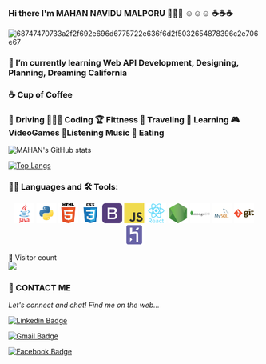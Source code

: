 ### Hi there I'm MAHAN NAVIDU MALPORU 💯💯💯 ☺️☺️☺️ ☕☕☕


![68747470733a2f2f692e696d6775722e636f6d2f5032654878396c2e706e67](https://user-images.githubusercontent.com/38897468/121206281-f6ba0300-c895-11eb-896f-0f6f29d74646.png)

### 🌱 I’m currently learning Web API Development,  Designing, Planning, Dreaming California
### ☕ Cup of Coffee
### 🚗 Driving  👨🏾‍💻 Coding  🏆 Fittness  🧳 Traveling  📖 Learning  🎮VideoGames  🎼Listening Music 🍕 Eating
         

<!--
**MAHANNAVIDU734/MAHANNAVIDU734** is a ✨ _special_ ✨ repository because its `README.md` (this file) appears on your GitHub profile.

Here are some ideas to get you started:

- 🔭 I’m currently working on ...
- 🌱 I’m currently learning ...
- 👯 I’m looking to collaborate on ...
- 🤔 I’m looking for help with ...
- 💬 Ask me about ...
- 📫 How to reach me: ...
- 😄 Pronouns: ...
- ⚡ Fun fact: ...
-->
![MAHAN's GitHub stats](https://github-readme-stats.vercel.app/api?username=MAHANNAVIDU734&show_icons=true&theme=dracula)


[![Top Langs](https://github-readme-stats.vercel.app/api/top-langs/?username=MAHANNAVIDU734&layout=compact)](https://github.com/MAHANNAVIDU734&show_icons=true&theme=dracula)





### 🧑‍💻 Languages and 🛠️ Tools:

<p align="center">

  <div align="center">

  <code><img height="40" src="https://raw.githubusercontent.com/devicons/devicon/master/icons/java/java-original-wordmark.svg"></code> <code><img height="40" src="https://raw.githubusercontent.com/github/explore/80688e429a7d4ef2fca1e82350fe8e3517d3494d/topics/python/python.png"></code> <code><img height="40" src="https://raw.githubusercontent.com/github/explore/80688e429a7d4ef2fca1e82350fe8e3517d3494d/topics/html/html.png"></code> <code><img height="40" src="https://raw.githubusercontent.com/github/explore/80688e429a7d4ef2fca1e82350fe8e3517d3494d/topics/css/css.png"></code> <code><img height="40" src="https://raw.githubusercontent.com/github/explore/80688e429a7d4ef2fca1e82350fe8e3517d3494d/topics/bootstrap/bootstrap.png"></code> <code><img height="40" src="https://raw.githubusercontent.com/github/explore/80688e429a7d4ef2fca1e82350fe8e3517d3494d/topics/javascript/javascript.png"></code> <code><img height="40" src="https://raw.githubusercontent.com/devicons/devicon/master/icons/react/react-original-wordmark.svg"></code> <code><img height="40" src="https://raw.githubusercontent.com/github/explore/80688e429a7d4ef2fca1e82350fe8e3517d3494d/topics/nodejs/nodejs.png"></code> <code><img height="40" src="https://raw.githubusercontent.com/github/explore/80688e429a7d4ef2fca1e82350fe8e3517d3494d/topics/mongodb/mongodb.png"></code> <code><img height="40" src="https://raw.githubusercontent.com/github/explore/80688e429a7d4ef2fca1e82350fe8e3517d3494d/topics/mysql/mysql.png"></code> <code><img height="40" src="https://raw.githubusercontent.com/github/explore/80688e429a7d4ef2fca1e82350fe8e3517d3494d/topics/git/git.png"></code> <code><img height="40" src="https://raw.githubusercontent.com/devicons/devicon/master/icons/heroku/heroku-plain.svg"></code> 

  </div>
  </p>
  <p >💁 
  Visitor count<br>
  <img src="https://profile-counter.glitch.me/MAHANNAVIDU734/count.svg" />
</p>
  
 
 <p align="center">
 <h3>🤙 CONTACT ME</h3>
  <i>Let's connect and chat! Find me on the web...</i>

<p align="center">
         
[![Linkedin Badge](https://img.shields.io/badge/-Mahan_Navidu-blue?style=flat-square&logo=Linkedin&logoColor=white&link=https://www.linkedin.com/in/mahan-malporu-55538a1b5/)](https://www.linkedin.com/in/mahan-malporu-55538a1b5/)
         
[![Gmail Badge](https://img.shields.io/badge/mahan.navidu-c14438?style=flat-square&logo=Gmail&logoColor=white&link=mailto:mahan.navidu@gmail.com)](mailto:mahan.navidu@gmail.com/)
         
[![Facebook Badge](https://img.shields.io/badge/Mahan_Navidu-blue?style=flat-square&logo=Facebook&logoColor=white&link=https://www.facebook.com/mahan.navidu/)](https://www.facebook.com/mahan.navidu/)

</p>
</p>
